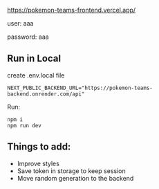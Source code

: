 https://pokemon-teams-frontend.vercel.app/

user: aaa 

password: aaa


## Run in Local
create .env.local file

```
NEXT_PUBLIC_BACKEND_URL="https://pokemon-teams-backend.onrender.com/api"
```

Run:
```
npm i
npm run dev
```

## Things to add:

- Improve styles
- Save token in storage to keep session
- Move random generation to the backend